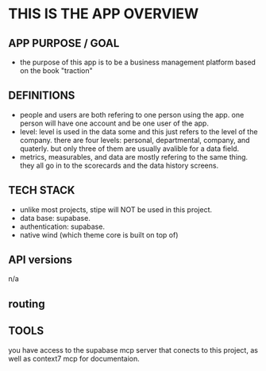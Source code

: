 # THIS IS THE APP OVERVIEW

## APP PURPOSE / GOAL
- the purpose of this app is to be a business management platform based on the book "traction"
## DEFINITIONS
  - people and users are both refering to one person using the app. one person will have one account and be one user of the app. 
  - level: level is used in the data some and this just refers to the level of the company. there are four levels: personal, departmental, company, and quaterly. but only three of them are usually avalible for a data field. 
  - metrics, measurables, and data are mostly refering to the same thing. they all go in to the scorecards and the data history screens. 
## TECH STACK
  - unlike most projects, stipe will NOT be used in this project. 
  - data base: supabase. 
  - authentication: supabase. 
  - native wind (which theme core is built on top of)

## API versions
n/a

## routing

## TOOLS
you have access to the supabase mcp server that conects to this project, as well as context7 mcp for documentaion. 

